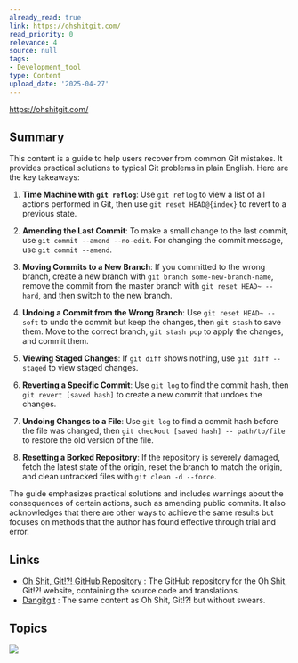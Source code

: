 ```yaml
---
already_read: true
link: https://ohshitgit.com/
read_priority: 0
relevance: 4
source: null
tags:
- Development_tool
type: Content
upload_date: '2025-04-27'
---
```


https://ohshitgit.com/
## Summary

This content is a guide to help users recover from common Git mistakes. It provides practical solutions to typical Git problems in plain English. Here are the key takeaways:

1. **Time Machine with `git reflog`**: Use `git reflog` to view a list of all actions performed in Git, then use `git reset HEAD@{index}` to revert to a previous state.

2. **Amending the Last Commit**: To make a small change to the last commit, use `git commit --amend --no-edit`. For changing the commit message, use `git commit --amend`.

3. **Moving Commits to a New Branch**: If you committed to the wrong branch, create a new branch with `git branch some-new-branch-name`, remove the commit from the master branch with `git reset HEAD~ --hard`, and then switch to the new branch.

4. **Undoing a Commit from the Wrong Branch**: Use `git reset HEAD~ --soft` to undo the commit but keep the changes, then `git stash` to save them. Move to the correct branch, `git stash pop` to apply the changes, and commit them.

5. **Viewing Staged Changes**: If `git diff` shows nothing, use `git diff --staged` to view staged changes.

6. **Reverting a Specific Commit**: Use `git log` to find the commit hash, then `git revert [saved hash]` to create a new commit that undoes the changes.

7. **Undoing Changes to a File**: Use `git log` to find a commit hash before the file was changed, then `git checkout [saved hash] -- path/to/file` to restore the old version of the file.

8. **Resetting a Borked Repository**: If the repository is severely damaged, fetch the latest state of the origin, reset the branch to match the origin, and clean untracked files with `git clean -d --force`.

The guide emphasizes practical solutions and includes warnings about the consequences of certain actions, such as amending public commits. It also acknowledges that there are other ways to achieve the same results but focuses on methods that the author has found effective through trial and error.
## Links

- [Oh Shit, Git!?! GitHub Repository](https://github.com/ksylor/ohshitgit) : The GitHub repository for the Oh Shit, Git!?! website, containing the source code and translations.
- [Dangitgit](https://dangitgit.com/en) : The same content as Oh Shit, Git!?! but without swears.

## Topics

![](topics/Tool/Git)